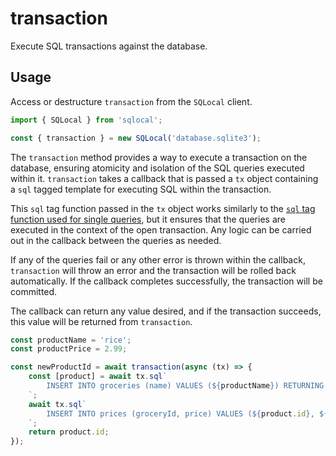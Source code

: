 # transaction

Execute SQL transactions against the database.

## Usage

Access or destructure `transaction` from the `SQLocal` client.

```javascript
import { SQLocal } from 'sqlocal';

const { transaction } = new SQLocal('database.sqlite3');
```

The `transaction` method provides a way to execute a transaction on the database, ensuring atomicity and isolation of the SQL queries executed within it. `transaction` takes a callback that is passed a `tx` object containing a `sql` tagged template for executing SQL within the transaction.

This `sql` tag function passed in the `tx` object works similarly to the [`sql` tag function used for single queries](sql.md), but it ensures that the queries are executed in the context of the open transaction. Any logic can be carried out in the callback between the queries as needed.

If any of the queries fail or any other error is thrown within the callback, `transaction` will throw an error and the transaction will be rolled back automatically. If the callback completes successfully, the transaction will be committed.

The callback can return any value desired, and if the transaction succeeds, this value will be returned from `transaction`.

```javascript
const productName = 'rice';
const productPrice = 2.99;

const newProductId = await transaction(async (tx) => {
	const [product] = await tx.sql`
		INSERT INTO groceries (name) VALUES (${productName}) RETURNING *
	`;
	await tx.sql`
		INSERT INTO prices (groceryId, price) VALUES (${product.id}, ${productPrice})
	`;
	return product.id;
});
```
